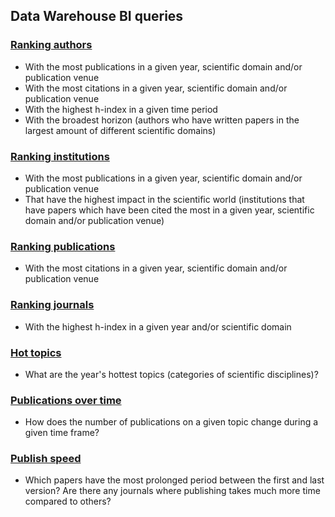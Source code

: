 ## Data Warehouse BI queries


### [Ranking authors](https://github.com/idarahu/DE-project/tree/main/queries_dwh/authors)
- With the most publications in a given year, scientific domain and/or publication venue
- With the most citations in a given year, scientific domain and/or publication venue
- With the highest h-index in a given time period
- With the broadest horizon (authors who have written papers in the largest amount of different scientific domains)
### [Ranking institutions](https://github.com/idarahu/DE-project/tree/main/queries_dwh/institutions)
- With the most publications in a given year, scientific domain and/or publication venue
- That have the highest impact in the scientific world (institutions that have papers which have been cited the most in a given year, scientific domain and/or publication venue)
### [Ranking publications](https://github.com/idarahu/DE-project/tree/main/queries_dwh/publications)
- With the most citations in a given year, scientific domain and/or publication venue
### [Ranking journals](https://github.com/idarahu/DE-project/tree/main/queries_dwh/venues)
- With the highest h-index in a given year and/or scientific domain 
### [Hot topics](https://github.com/idarahu/DE-project/tree/main/queries_dwh/hottest_topics)
- What are the year's hottest topics (categories of scientific disciplines)? 
### [Publications over time](https://github.com/idarahu/DE-project/tree/main/queries_dwh/change_in_num_of_publications) 
- How does the number of publications on a given topic change during a given time frame?
### [Publish speed](https://github.com/idarahu/DE-project/tree/main/queries_dwh/publishing_speed)
- Which papers have the most prolonged period between the first and last version? Are there any journals where publishing takes much more time compared to others?
